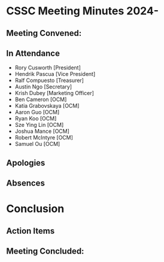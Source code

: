 # CSSC Meeting Minutes 2024-

## Meeting Convened:

## In Attendance

- Rory Cusworth [President]
- Hendrik Pascua [Vice President]
- Ralf Compuesto [Treasurer]
- Austin Ngo [Secretary]
- Krish Dubey [Marketing Officer]
- Ben Cameron [OCM]
- Katia Grabovskaya [OCM]
- Aaron Guo [OCM]
- Ryan Koo [OCM]
- Sze Ying Lin [OCM]
- Joshua Mance [OCM]
- Robert McIntyre [OCM]
- Samuel Ou [OCM]

## Apologies

## Absences

# Conclusion

## Action Items

## Meeting Concluded:
